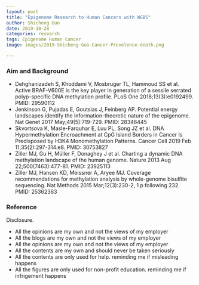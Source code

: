 ```yaml
---
layout: post
title: "Epigenome Research to Human Cancers with WGBS"
author: Shicheng Guo
date: 2019-10-28
categories: research
tags: Epigenome Human Cancer
image: images/2019-Shicheng-Guo-Cancer-Prevelence-death.png

---
```

###  Aim and Background
* Dehghanizadeh S, Khoddami V, Mosbruger TL, Hammoud SS et al. Active BRAF-V600E is the key player in generation of a sessile serrated polyp-specific DNA methylation profile. PLoS One 2018;13(3):e0192499. PMID: 29590112
* Jenkinson G, Pujadas E, Goutsias J, Feinberg AP. Potential energy landscapes identify the information-theoretic nature of the epigenome. Nat Genet 2017 May;49(5):719-729. PMID: 28346445
* Skvortsova K, Masle-Farquhar E, Luu PL, Song JZ et al. DNA Hypermethylation Encroachment at CpG Island Borders in Cancer Is Predisposed by H3K4 Monomethylation Patterns. Cancer Cell 2019 Feb 11;35(2):297-314.e8. PMID: 30753827
* Ziller MJ, Gu H, Müller F, Donaghey J et al. Charting a dynamic DNA methylation landscape of the human genome. Nature 2013 Aug 22;500(7463):477-81. PMID: 23925113
* Ziller MJ, Hansen KD, Meissner A, Aryee MJ. Coverage recommendations for methylation analysis by whole-genome bisulfite sequencing. Nat Methods 2015 Mar;12(3):230-2, 1 p following 232. PMID: 25362363

###  Reference


Disclosure.
* All the opinions are my own and not the views of my employer
* All the blogs are my own and not the views of my employer
* All the opinions are my own and not the views of my employer
* All the contents are my own and should never be taken seriously
* All the contents are only used for help. reminding me if misleading happens
* All the figures are only used for non-profit education. reminding me if infrigement happens
